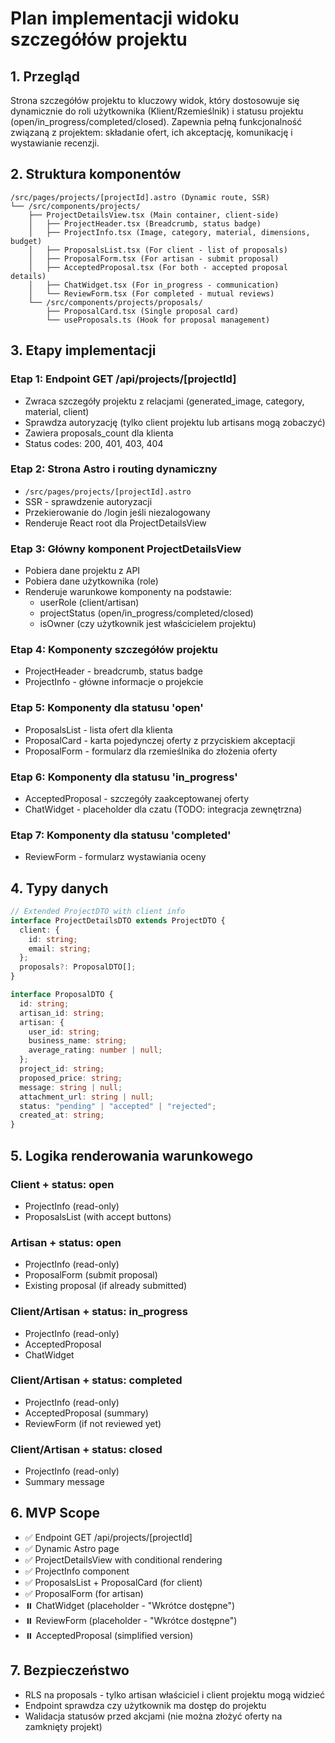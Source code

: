 # Plan implementacji widoku szczegółów projektu

## 1. Przegląd

Strona szczegółów projektu to kluczowy widok, który dostosowuje się dynamicznie do roli użytkownika (Klient/Rzemieślnik) i statusu projektu (open/in_progress/completed/closed). Zapewnia pełną funkcjonalność związaną z projektem: składanie ofert, ich akceptację, komunikację i wystawianie recenzji.

## 2. Struktura komponentów

```
/src/pages/projects/[projectId].astro (Dynamic route, SSR)
└── /src/components/projects/
    ├── ProjectDetailsView.tsx (Main container, client-side)
    │   ├── ProjectHeader.tsx (Breadcrumb, status badge)
    │   ├── ProjectInfo.tsx (Image, category, material, dimensions, budget)
    │   ├── ProposalsList.tsx (For client - list of proposals)
    │   ├── ProposalForm.tsx (For artisan - submit proposal)
    │   ├── AcceptedProposal.tsx (For both - accepted proposal details)
    │   ├── ChatWidget.tsx (For in_progress - communication)
    │   └── ReviewForm.tsx (For completed - mutual reviews)
    └── /src/components/projects/proposals/
        ├── ProposalCard.tsx (Single proposal card)
        └── useProposals.ts (Hook for proposal management)
```

## 3. Etapy implementacji

### Etap 1: Endpoint GET /api/projects/[projectId]

- Zwraca szczegóły projektu z relacjami (generated_image, category, material, client)
- Sprawdza autoryzację (tylko client projektu lub artisans mogą zobaczyć)
- Zawiera proposals_count dla klienta
- Status codes: 200, 401, 403, 404

### Etap 2: Strona Astro i routing dynamiczny

- `/src/pages/projects/[projectId].astro`
- SSR - sprawdzenie autoryzacji
- Przekierowanie do /login jeśli niezalogowany
- Renderuje React root dla ProjectDetailsView

### Etap 3: Główny komponent ProjectDetailsView

- Pobiera dane projektu z API
- Pobiera dane użytkownika (role)
- Renderuje warunkowe komponenty na podstawie:
  - userRole (client/artisan)
  - projectStatus (open/in_progress/completed/closed)
  - isOwner (czy użytkownik jest właścicielem projektu)

### Etap 4: Komponenty szczegółów projektu

- ProjectHeader - breadcrumb, status badge
- ProjectInfo - główne informacje o projekcie

### Etap 5: Komponenty dla statusu 'open'

- ProposalsList - lista ofert dla klienta
- ProposalCard - karta pojedynczej oferty z przyciskiem akceptacji
- ProposalForm - formularz dla rzemieślnika do złożenia oferty

### Etap 6: Komponenty dla statusu 'in_progress'

- AcceptedProposal - szczegóły zaakceptowanej oferty
- ChatWidget - placeholder dla czatu (TODO: integracja zewnętrzna)

### Etap 7: Komponenty dla statusu 'completed'

- ReviewForm - formularz wystawiania oceny

## 4. Typy danych

```typescript
// Extended ProjectDTO with client info
interface ProjectDetailsDTO extends ProjectDTO {
  client: {
    id: string;
    email: string;
  };
  proposals?: ProposalDTO[];
}

interface ProposalDTO {
  id: string;
  artisan_id: string;
  artisan: {
    user_id: string;
    business_name: string;
    average_rating: number | null;
  };
  project_id: string;
  proposed_price: string;
  message: string | null;
  attachment_url: string | null;
  status: "pending" | "accepted" | "rejected";
  created_at: string;
}
```

## 5. Logika renderowania warunkowego

### Client + status: open

- ProjectInfo (read-only)
- ProposalsList (with accept buttons)

### Artisan + status: open

- ProjectInfo (read-only)
- ProposalForm (submit proposal)
- Existing proposal (if already submitted)

### Client/Artisan + status: in_progress

- ProjectInfo (read-only)
- AcceptedProposal
- ChatWidget

### Client/Artisan + status: completed

- ProjectInfo (read-only)
- AcceptedProposal (summary)
- ReviewForm (if not reviewed yet)

### Client/Artisan + status: closed

- ProjectInfo (read-only)
- Summary message

## 6. MVP Scope

- ✅ Endpoint GET /api/projects/[projectId]
- ✅ Dynamic Astro page
- ✅ ProjectDetailsView with conditional rendering
- ✅ ProjectInfo component
- ✅ ProposalsList + ProposalCard (for client)
- ✅ ProposalForm (for artisan)
- ⏸️ ChatWidget (placeholder - "Wkrótce dostępne")
- ⏸️ ReviewForm (placeholder - "Wkrótce dostępne")
- ⏸️ AcceptedProposal (simplified version)

## 7. Bezpieczeństwo

- RLS na proposals - tylko artisan właściciel i client projektu mogą widzieć
- Endpoint sprawdza czy użytkownik ma dostęp do projektu
- Walidacja statusów przed akcjami (nie można złożyć oferty na zamknięty projekt)
